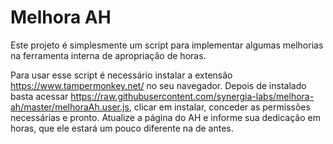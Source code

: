# Melhora AH

Este projeto é simplesmente um script para implementar algumas melhorias na ferramenta interna de apropriação de horas.

Para usar esse script é necessário instalar a extensão <https://www.tampermonkey.net/> no seu navegador. 
Depois de instalado basta acessar <https://raw.githubusercontent.com/synergia-labs/melhora-ah/master/melhoraAh.user.js>, clicar em instalar, conceder as permissões necessárias e pronto. 
Atualize a página do AH e informe sua dedicação em horas, que ele estará um pouco diferente na de antes.

